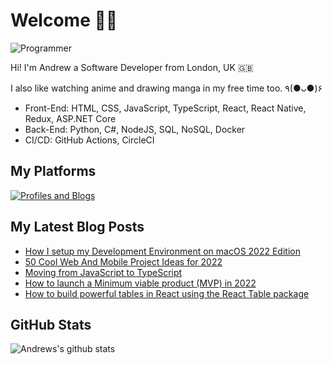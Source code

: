 # Welcome 👋🏿

![Programmer](https://res.cloudinary.com/d74fh3kw/image/upload/v1641056587/Twitter_Banner_V8_Text_mzsrki.png 'Programmer')

Hi! I'm Andrew a Software Developer from London, UK 🇬🇧

I also like watching anime and drawing manga in my free time too. ٩(●ᴗ●)۶

- Front-End: HTML, CSS, JavaScript, TypeScript, React, React Native, Redux, ASP.NET Core
- Back-End: Python, C#, NodeJS, SQL, NoSQL, Docker
- CI/CD: GitHub Actions, CircleCI

## My Platforms

[![Profiles and Blogs](https://res.cloudinary.com/d74fh3kw/image/upload/v1641056798/profile-button_diw7sk.png)](https://linktr.ee/andrewbaisden)

## My Latest Blog Posts

<!-- BLOG-POST-LIST:START -->
- [How I setup my Development Environment on macOS 2022 Edition](https://dev.to/andrewbaisden/how-i-setup-my-development-environment-on-macos-2022-edition-5elf)
- [50 Cool Web And Mobile Project Ideas for 2022](https://dev.to/andrewbaisden/50-cool-web-and-mobile-project-ideas-for-2022-1flj)
- [Moving from JavaScript to TypeScript](https://dev.to/andrewbaisden/moving-from-javascript-to-typescript-40ac)
- [How to launch a Minimum viable product &lpar;MVP&rpar; in 2022](https://dev.to/andrewbaisden/how-to-launch-a-minimum-viable-product-mvp-in-2022-5hig)
- [How to build powerful tables in React using the React Table package](https://dev.to/andrewbaisden/how-to-build-powerful-tables-in-react-using-the-react-table-package-3gn7)
<!-- BLOG-POST-LIST:END -->

## GitHub Stats

![Andrews's github stats](https://github-readme-stats.vercel.app/api?username=andrewbaisden&show_icons=true&theme=tokyonight)
